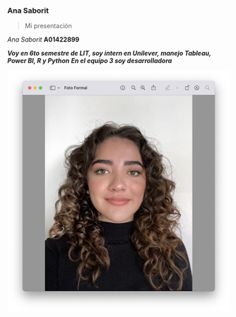 ﻿### Ana Saborit 

> Mi presentación 

*Ana Saborit*
**A01422899**


***Voy en 6to semestre de LIT, soy intern en Unilever, manejo Tableau, Power BI, R y Python***
***En el equipo 3 soy desarrolladora***


![Mi foto](./Imagen/Foto.png)




